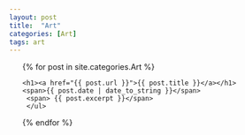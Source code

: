```yaml
---
layout: post
title:  "Art"
categories: [Art]
tags: art
---
```


<ul class="correction">

  {% for post in site.categories.Art %}

    <h1><a href="{{ post.url }}">{{ post.title }}</a></h1>
    <span>{{ post.date | date_to_string }}</span>
     <span> {{ post.excerpt }}</span>
     </ul>
    
  {% endfor %}

</ul>